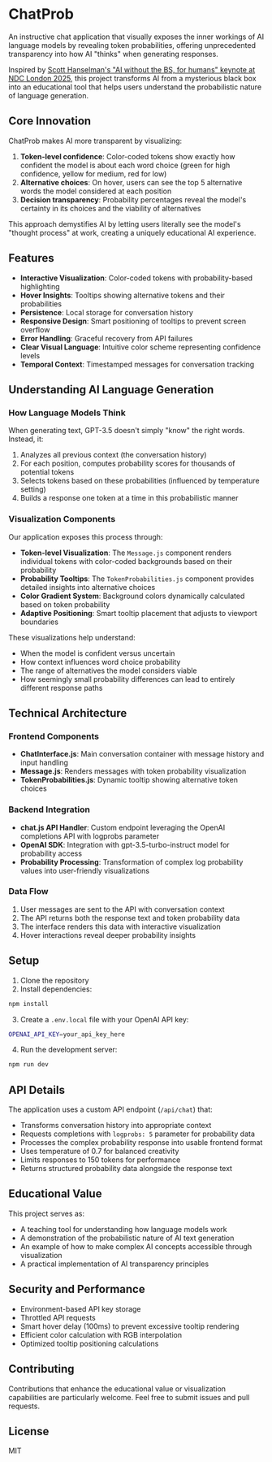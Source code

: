 # ChatProb

An instructive chat application that visually exposes the inner workings of AI language models by revealing token probabilities, offering unprecedented transparency into how AI "thinks" when generating responses.

Inspired by [Scott Hanselman's "AI without the BS, for humans" keynote at NDC London 2025](https://www.youtube.com/watch?v=kYUicaho5k8), this project transforms AI from a mysterious black box into an educational tool that helps users understand the probabilistic nature of language generation.

## Core Innovation

ChatProb makes AI more transparent by visualizing:

1. **Token-level confidence**: Color-coded tokens show exactly how confident the model is about each word choice (green for high confidence, yellow for medium, red for low)
2. **Alternative choices**: On hover, users can see the top 5 alternative words the model considered at each position
3. **Decision transparency**: Probability percentages reveal the model's certainty in its choices and the viability of alternatives

This approach demystifies AI by letting users literally see the model's "thought process" at work, creating a uniquely educational AI experience.

## Features

- **Interactive Visualization**: Color-coded tokens with probability-based highlighting
- **Hover Insights**: Tooltips showing alternative tokens and their probabilities
- **Persistence**: Local storage for conversation history
- **Responsive Design**: Smart positioning of tooltips to prevent screen overflow
- **Error Handling**: Graceful recovery from API failures
- **Clear Visual Language**: Intuitive color scheme representing confidence levels
- **Temporal Context**: Timestamped messages for conversation tracking

## Understanding AI Language Generation

### How Language Models Think

When generating text, GPT-3.5 doesn't simply "know" the right words. Instead, it:

1. Analyzes all previous context (the conversation history)
2. For each position, computes probability scores for thousands of potential tokens
3. Selects tokens based on these probabilities (influenced by temperature setting)
4. Builds a response one token at a time in this probabilistic manner

### Visualization Components

Our application exposes this process through:

- **Token-level Visualization**: The `Message.js` component renders individual tokens with color-coded backgrounds based on their probability
- **Probability Tooltips**: The `TokenProbabilities.js` component provides detailed insights into alternative choices
- **Color Gradient System**: Background colors dynamically calculated based on token probability
- **Adaptive Positioning**: Smart tooltip placement that adjusts to viewport boundaries

These visualizations help understand:

- When the model is confident versus uncertain
- How context influences word choice probability
- The range of alternatives the model considers viable
- How seemingly small probability differences can lead to entirely different response paths

## Technical Architecture

### Frontend Components
- **ChatInterface.js**: Main conversation container with message history and input handling
- **Message.js**: Renders messages with token probability visualization
- **TokenProbabilities.js**: Dynamic tooltip showing alternative token choices

### Backend Integration
- **chat.js API Handler**: Custom endpoint leveraging the OpenAI completions API with logprobs parameter
- **OpenAI SDK**: Integration with gpt-3.5-turbo-instruct model for probability access
- **Probability Processing**: Transformation of complex log probability values into user-friendly visualizations

### Data Flow
1. User messages are sent to the API with conversation context
2. The API returns both the response text and token probability data
3. The interface renders this data with interactive visualization
4. Hover interactions reveal deeper probability insights

## Setup

1. Clone the repository
2. Install dependencies:
```bash
npm install
```

3. Create a `.env.local` file with your OpenAI API key:
```bash
OPENAI_API_KEY=your_api_key_here
```

4. Run the development server:
```bash
npm run dev
```

## API Details

The application uses a custom API endpoint (`/api/chat`) that:
- Transforms conversation history into appropriate context
- Requests completions with `logprobs: 5` parameter for probability data
- Processes the complex probability response into usable frontend format
- Uses temperature of 0.7 for balanced creativity
- Limits responses to 150 tokens for performance
- Returns structured probability data alongside the response text

## Educational Value

This project serves as:
- A teaching tool for understanding how language models work
- A demonstration of the probabilistic nature of AI text generation
- An example of how to make complex AI concepts accessible through visualization
- A practical implementation of AI transparency principles

## Security and Performance

- Environment-based API key storage
- Throttled API requests
- Smart hover delay (100ms) to prevent excessive tooltip rendering
- Efficient color calculation with RGB interpolation
- Optimized tooltip positioning calculations

## Contributing

Contributions that enhance the educational value or visualization capabilities are particularly welcome. Feel free to submit issues and pull requests.

## License

MIT